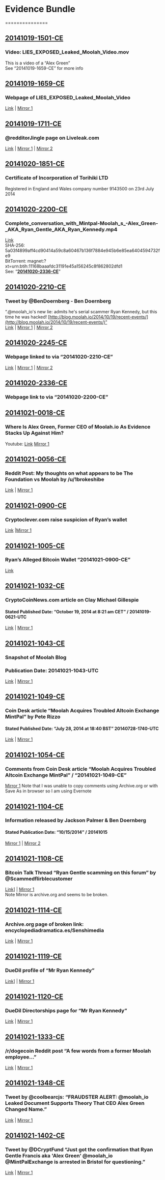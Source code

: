 # Evidence Bundle
===============


## [20141019-1501-CE](https://github.com/MrChrisJ/20141019-Moolah-Investigation/tree/master/Evidence_Bundle/20141019-1501-CE)
### Video: LIES_EXPOSED_Leaked_Moolah_Video.mov
This is a video of a “Alex Green”  
See “20141019-1659-CE” for more info


## [20141019-1659-CE](https://github.com/MrChrisJ/20141019-Moolah-Investigation/tree/master/Evidence_Bundle/20141019-1659-CE)
### Webpage of LIES_EXPOSED_Leaked_Moolah_Video  
[Link](http://www.liveleak.com/view?i=e63_1404777061) | [Mirror 1](https://web.archive.org/web/20141020231415/http://www.liveleak.com/view?i=e63_1404777061)

## [20141019-1711-CE](https://github.com/MrChrisJ/20141019-Moolah-Investigation/tree/master/Evidence_Bundle/20141019-1711-CE)
### @redditorJingle page on Liveleak.com
[Link](http://www.liveleak.com/c/redditorJingle) | [Mirror 1](https://web.archive.org/web/20141020232151/http://www.liveleak.com/c/redditorJingle) | [Mirror 2](https://www.evernote.com/shard/s78/sh/783e5baa-ff05-418e-8385-c0bd5f111f30/5b02b83e64a271bba5d71f7c3156fa8f)  

## [20141020-1851-CE](https://github.com/MrChrisJ/20141019-Moolah-Investigation/tree/master/Evidence_Bundle/20141020-1851-CE)
### Certificate of Incorporation of Torihiki LTD
Registered in England and Wales company number 9143500 on 23rd July 2014  

## [20141020-2200-CE](https://github.com/MrChrisJ/20141019-Moolah-Investigation/tree/master/Evidence_Bundle/20141020-2200-CE)
### Complete_conversation_with_Mintpal-Moolah_s_-Alex_Green-_AKA_Ryan_Gentle_AKA_Ryan_Kennedy.mp4
[Link](http://youtu.be/gjUsn2rH_xE)  
SHA-256: 5a03f4899aff4cd90414a59c8a60467b136f7884e945b6e85ea6404594732fe9  
BitTorrent: magnet:?xt=urn:btih:11168baaafdc31191e45a156245c8f862802dfd1  
See: “[**20141020-2336-CE**](https://github.com/MrChrisJ/20141019-Moolah-Investigation/blob/master/Evidence_Bundle.md#20141020-2336-ce)”

## [20141020-2210-CE](https://github.com/MrChrisJ/20141019-Moolah-Investigation/tree/master/Evidence_Bundle/20141020-2210-CE)
### Tweet by @BenDoernberg - Ben Doernberg
“.@moolah_io's new lie: admits he's serial scammer Ryan Kennedy, but this time he was hacked! [http://blog.moolah.io/2014/10/19/recent-events/](http://blog.moolah.io/2014/10/19/recent-events/)”  
[Link](https://twitter.com/BenDoernberg/status/523716160462663681) | [Mirror 1](https://web.archive.org/web/20141020221105/https://twitter.com/BenDoernberg/status/523716160462663681) | [Mirror 2](https://www.evernote.com/shard/s78/sh/4db4c4bf-0f94-41e6-9641-a4dfa72c9dfc/b2e6166b69b856d35c1a4725d12d677a)

## [20141020-2245-CE](https://github.com/MrChrisJ/20141019-Moolah-Investigation/tree/master/Evidence_Bundle/20141020-2245-CE)
### Webpage linked to via “20141020-2210-CE”
[Link](http://blog.moolah.io/2014/10/19/recent-events/) | [Mirror 1](https://web.archive.org/web/20141019163239/http://blog.moolah.io/2014/10/19/recent-events/) | [Mirror 2](https://www.evernote.com/shard/s78/sh/f2077d18-5420-4e73-b8d0-7384d43e969e/0ef3a40401eb13d9907461b84506b5eb)  

## [20141020-2336-CE](https://github.com/MrChrisJ/20141019-Moolah-Investigation/tree/master/Evidence_Bundle/20141020-2336-CE)
### Webpage link to via “20141020-2200-CE”  

## [20141021-0018-CE](https://github.com/MrChrisJ/20141019-Moolah-Investigation/tree/master/Evidence_Bundle/20141021-0018-CE)
### Where Is Alex Green, Former CEO of Moolah.io As Evidence Stacks Up Against Him?
Youtube: [Link](http://youtu.be/WTT5B4EhHDw)
[Mirror 1](https://web.archive.org/web/20141021001619/https://www.youtube.com/watch?v=WTT5B4EhHDw)  

## [20141021-0056-CE](https://github.com/MrChrisJ/20141019-Moolah-Investigation/tree/master/Evidence_Bundle/20141021-0056-CE)
### Reddit Post:  My thoughts on what appears to be The Foundation vs Moolah by /u/1brokeshibe
[Link](http://www.reddit.com/r/dogecoin/comments/24d82v/my_thoughts_on_what_appears_to_be_the_foundation/) | [Mirror 1](https://web.archive.org/web/20141021005134/http://www.reddit.com/r/dogecoin/comments/24d82v/my_thoughts_on_what_appears_to_be_the_foundation/)

## [20141021-0900-CE](https://github.com/MrChrisJ/20141019-Moolah-Investigation/tree/master/Evidence_Bundle/20141021-0900-CE)
### Cryptoclever.com raise suspicion of Ryan’s wallet
[Link](http://cryptoclever.com/2014/10/19/mintpal-heist-ryans-wallet-found/) |[Mirror 1](https://web.archive.org/web/20141021100101/http://cryptoclever.com/2014/10/19/mintpal-heist-ryans-wallet-found/)  

## [20141021-1005-CE](https://github.com/MrChrisJ/20141019-Moolah-Investigation/tree/master/Evidence_Bundle/20141021-1005-CE)
### Ryan’s Alleged Bitcoin Wallet “20141021-0900-CE”
[Link](https://blockchain.info/address/1NjBaY8fKg85TfCvP1AoQGUSXjifD5Nw2G)  

## [20141021-1032-CE](https://github.com/MrChrisJ/20141019-Moolah-Investigation/tree/master/Evidence_Bundle/20141021-1032-CE)
### CryptoCoinNews.com article on Clay Michael Gillespie 
#### Stated Published Date: “October 19, 2014 at 8:21 am CET” / 20141019-0621-UTC
[Link](https://www.cryptocoinsnews.com/mintpals-3700-stolen-bitcoin-likely-in-hands-of-alleged-scammer-alex-green/) | [Mirror 1](https://web.archive.org/web/20141021104046/https://www.cryptocoinsnews.com/mintpals-3700-stolen-bitcoin-likely-in-hands-of-alleged-scammer-alex-green/)  

## [20141021-1043-CE](https://github.com/MrChrisJ/20141019-Moolah-Investigation/tree/master/Evidence_Bundle/20141021-1043-CE)
### Snapshot of Moolah Blog
### Publication Date: 20141021-1043-UTC
[Link](https://blog.moolah.io) | [Mirror 1](https://web.archive.org/web/20141020230903/https://blog.moolah.io)  

## [20141021-1049-CE](https://github.com/MrChrisJ/20141019-Moolah-Investigation/tree/master/Evidence_Bundle/20141021-1049-CE)
### Coin Desk article “Moolah Acquires Troubled Altcoin Exchange MintPal” by Pete Rizzo
#### Stated Published Date: “July 28, 2014 at 18:40 BST” 20140728-1740-UTC
[Link](http://www.coindesk.com/moolah-acquires-troubled-altcoin-exchange-mintpal/) | [Mirror 1](https://web.archive.org/web/20140809155423/http://www.coindesk.com/moolah-acquires-troubled-altcoin-exchange-mintpal/)  

## [20141021-1054-CE](https://github.com/MrChrisJ/20141019-Moolah-Investigation/tree/master/Evidence_Bundle/20141021-1054-CE/My%20Notes)
### Comments from Coin Desk article “Moolah Acquires Troubled Altcoin Exchange MintPal” / “20141021-1049-CE”
[Mirror 1](https://www.evernote.com/shard/s78/sh/38bc8fbe-42a5-46f7-b401-742d083a04eb/2fbd1509e29cedb52f734dde8d90b8a5)
Note that I was unable to copy comments using Archive.org or with Save As in browser so I am using Evernote  

## [20141021-1104-CE](https://github.com/MrChrisJ/20141019-Moolah-Investigation/tree/master/Evidence_Bundle/20141021-1104-CE)
### Information released by Jackson Palmer & Ben Doernberg
#### Stated Publication Date: “10/15/2014” / 20141015
[Mirror 1](https://www.dropbox.com/s/hca1c7k0b8j1osm/Moolah.pdf?dl=0) | [Mirror 2](https://docs.google.com/document/d/10JYJZ8-e_0SIXsDz_b2MYJxq8fVZ37PsOK689e4Bnng/pub)  

## [20141021-1108-CE](https://github.com/MrChrisJ/20141019-Moolah-Investigation/tree/master/Evidence_Bundle/20141021-1108-CE)
### Bitcoin Talk Thread “Ryan Gentle scamming on this forum” by @Scammedflirblecustomer
[Link](https://bitcointalk.org/index.php?topic=306947.0)] | [Mirror 1](https://web.archive.org/web/*/https://bitcointalk.org/index.php?topic=306947.0)  
Note Mirror is archive.org and seems to be broken.  

## [20141021-1114-CE](https://github.com/MrChrisJ/20141019-Moolah-Investigation/tree/master/Evidence_Bundle/20141021-1114-CE)
### Archive.org page of broken link: encyclopediadramatica.es/Senshimedia
[Link](https://web.archive.org/web/20131204072319/https://encyclopediadramatica.es/Senshimedia)  |  [Mirror 1](https://www.evernote.com/shard/s78/sh/ff5aafa2-f598-48df-8e1e-41a8b1c57cfb/156deb169d48a684b40ed9b208c0fd4a)  

## [20141021-1119-CE](https://github.com/MrChrisJ/20141019-Moolah-Investigation/tree/master/Evidence_Bundle/20141021-1119-CE)
### DueDil profile of “Mr Ryan Kennedy”
[Link](https://www.duedil.com/director/918970099/ryan-kennedy)] | [Mirror 1](https://web.archive.org/web/20141021111752/https://www.duedil.com/director/918970099/ryan-kennedy)  

## [20141021-1120-CE](https://github.com/MrChrisJ/20141019-Moolah-Investigation/tree/master/Evidence_Bundle/20141021-1120-CE)
### DueDil Directorships page for “Mr Ryan Kennedy”
[Link](https://www.duedil.com/director/918970099/ryan-kennedy/directorships) | [Mirror 1](https://web.archive.org/web/20141021112022/https://www.duedil.com/director/918970099/ryan-kennedy/directorships)  

## [20141021-1333-CE](https://github.com/MrChrisJ/20141019-Moolah-Investigation/tree/master/Evidence_Bundle/20141021-1333-CE)
### /r/dogecoin Reddit post “A few words from a former Moolah employee…”
[Link](http://www.reddit.com/r/dogecoin/comments/2jdid4/a_few_words_from_a_former_moolah_employee/) | [Mirror 1](https://web.archive.org/web/20141021133106/http://www.reddit.com/r/dogecoin/comments/2jdid4/a_few_words_from_a_former_moolah_employee/)  

## [20141021-1348-CE](https://github.com/MrChrisJ/20141019-Moolah-Investigation/tree/master/Evidence_Bundle/20141021-1348-CE)
### Tweet by @coolbearcjs: “FRAUDSTER ALERT: @moolah_io Leaked Document Supports Theory That CEO Alex Green Changed Name.”
[Link](https://twitter.com/coolbearcjs/status/522965626407907328) | [Mirror 1](https://web.archive.org/web/20141021134923/https://twitter.com/coolbearcjs/status/522965626407907328)  

## [20141021-1402-CE](https://github.com/MrChrisJ/20141019-Moolah-Investigation/tree/master/Evidence_Bundle/20141021-1402-CE)
### Tweet by @DCryptFund “Just got the confirmation that Ryan Gentle Francis aka 'Alex Green' @moolah_io  @MintPalExchange is arrested in Bristol for questioning.”
[Link](https://twitter.com/dcryptfund/status/522708331182702592) | [Mirror 1](https://web.archive.org/web/20141021140047/https://twitter.com/dcryptfund/status/522708331182702592)  


	


